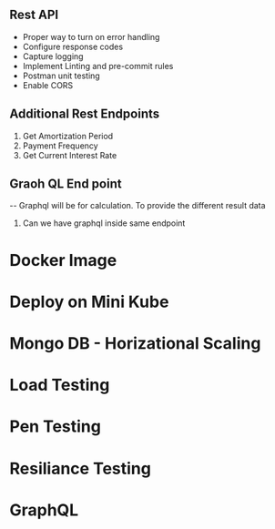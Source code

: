 ## Rest API

- Proper way to turn on error handling
- Configure response codes
- Capture logging
- Implement Linting and pre-commit rules
- Postman unit testing
- Enable CORS

## Additional Rest Endpoints

1. Get Amortization Period
2. Payment Frequency
3. Get Current Interest Rate

## Graoh QL End point

-- Graphql will be for calculation. To provide the different result data

1. Can we have graphql inside same endpoint

# Docker Image

# Deploy on Mini Kube

# Mongo DB - Horizational Scaling

# Load Testing

# Pen Testing

# Resiliance Testing

# GraphQL

